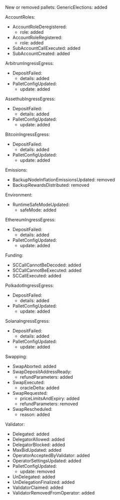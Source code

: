 New or removed pallets:
  GenericElections: added

AccountRoles:
  - AccountRoleDeregistered:
    - role: added
  - AccountRoleRegistered:
    - role: added
  - SubAccountCallExecuted: added
  - SubAccountCreated: added

ArbitrumIngressEgress:
  - DepositFailed:
    - details: added
  - PalletConfigUpdated:
    - update: added

AssethubIngressEgress:
  - DepositFailed:
    - details: added
  - PalletConfigUpdated:
    - update: added

BitcoinIngressEgress:
  - DepositFailed:
    - details: added
  - PalletConfigUpdated:
    - update: added

Emissions:
  - BackupNodeInflationEmissionsUpdated: removed
  - BackupRewardsDistributed: removed

Environment:
  - RuntimeSafeModeUpdated:
    - safeMode: added

EthereumIngressEgress:
  - DepositFailed:
    - details: added
  - PalletConfigUpdated:
    - update: added

Funding:
  - SCCallCannotBeDecoded: added
  - SCCallCannotBeExecuted: added
  - SCCallExecuted: added

PolkadotIngressEgress:
  - DepositFailed:
    - details: added
  - PalletConfigUpdated:
    - update: added

SolanaIngressEgress:
  - DepositFailed:
    - details: added
  - PalletConfigUpdated:
    - update: added

Swapping:
  - SwapAborted: added
  - SwapDepositAddressReady:
    - refundParameters: added
  - SwapExecuted:
    - oracleDelta: added
  - SwapRequested:
    - priceLimitsAndExpiry: added
    - refundParameters: removed
  - SwapRescheduled:
    - reason: added

Validator:
  - Delegated: added
  - DelegatorAllowed: added
  - DelegatorBlocked: added
  - MaxBidUpdated: added
  - OperatorAcceptedByValidator: added
  - OperatorSettingsUpdated: added
  - PalletConfigUpdated:
    - update: removed
  - UnDelegated: added
  - UnDelegationFinalized: added
  - ValidatorClaimed: added
  - ValidatorRemovedFromOperator: added

